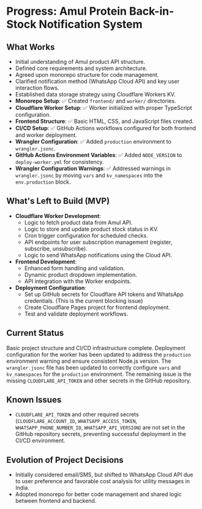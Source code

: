# Progress: Amul Protein Back-in-Stock Notification System

## What Works
*   Initial understanding of Amul product API structure.
*   Defined core requirements and system architecture.
*   Agreed upon monorepo structure for code management.
*   Clarified notification method (WhatsApp Cloud API) and key user interaction flows.
*   Established data storage strategy using Cloudflare Workers KV.
*   **Monorepo Setup**: ✅ Created `frontend/` and `worker/` directories.
*   **Cloudflare Worker Setup**: ✅ Worker initialized with proper TypeScript configuration.
*   **Frontend Structure**: ✅ Basic HTML, CSS, and JavaScript files created.
*   **CI/CD Setup**: ✅ GitHub Actions workflows configured for both frontend and worker deployment.
*   **Wrangler Configuration**: ✅ Added `production` environment to `wrangler.jsonc`.
*   **GitHub Actions Environment Variables**: ✅ Added `NODE_VERSION` to `deploy-worker.yml` for consistency.
*   **Wrangler Configuration Warnings**: ✅ Addressed warnings in `wrangler.jsonc` by moving `vars` and `kv_namespaces` into the `env.production` block.

## What's Left to Build (MVP)
*   **Cloudflare Worker Development**:
    *   Logic to fetch product data from Amul API.
    *   Logic to store and update product stock status in KV.
    *   Cron trigger configuration for scheduled checks.
    *   API endpoints for user subscription management (register, subscribe, unsubscribe).
    *   Logic to send WhatsApp notifications using the Cloud API.
*   **Frontend Development**:
    *   Enhanced form handling and validation.
    *   Dynamic product dropdown implementation.
    *   API integration with the Worker endpoints.
*   **Deployment Configuration**:
    *   Set up GitHub secrets for Cloudflare API tokens and WhatsApp credentials. (This is the current blocking issue)
    *   Create Cloudflare Pages project for frontend deployment.
    *   Test and validate deployment workflows.

## Current Status
Basic project structure and CI/CD infrastructure complete. Deployment configuration for the worker has been updated to address the `production` environment warning and ensure consistent Node.js version. The `wrangler.jsonc` file has been updated to correctly configure `vars` and `kv_namespaces` for the `production` environment. The remaining issue is the missing `CLOUDFLARE_API_TOKEN` and other secrets in the GitHub repository.

## Known Issues
*   `CLOUDFLARE_API_TOKEN` and other required secrets (`CLOUDFLARE_ACCOUNT_ID`, `WHATSAPP_ACCESS_TOKEN`, `WHATSAPP_PHONE_NUMBER_ID`, `WHATSAPP_API_VERSION`) are not set in the GitHub repository secrets, preventing successful deployment in the CI/CD environment.

## Evolution of Project Decisions
*   Initially considered email/SMS, but shifted to WhatsApp Cloud API due to user preference and favorable cost analysis for utility messages in India.
*   Adopted monorepo for better code management and shared logic between frontend and backend.
